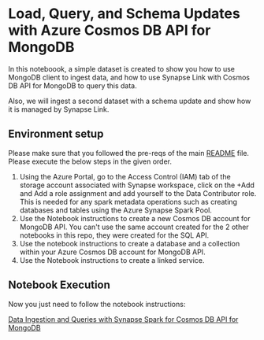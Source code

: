 
# Load, Query, and Schema Updates with Azure Cosmos DB API for MongoDB

In this noteboook, a simple dataset is created to show you how to use MongoDB client to ingest data, and how to use Synapse Link with Cosmos DB API for MongoDB to query this data. 

Also, we will ingest a second dataset with a schema update and show how it is managed by Synapse Link.

## Environment setup

Please make sure that you followed the pre-reqs of the main [README](../README.md) file. Please execute the below steps in the given order.

1. Using the Azure Portal, go to the Access Control (IAM) tab of the storage account associated with Synapse workspace, click on the +Add and Add a role assignment and add yourself to the Data Contributor role. This is needed for any spark metadata operations such as creating databases and tables using the Azure Synapse Spark Pool.
1. Use the Notebook instructions to create a new Cosmos DB account for MongoDB API. You can't use the same account created for the 2 other notebooks in this repo, they were created for the SQL API.
1. Use the notebook instructions to create a database and a collection within your Azure Cosmos DB account for MongoDB API.
1. Use the Notebook instructions to create a linked service.

## Notebook Execution

Now you just need to follow the notebook instructions:

[Data Ingestion and Queries with Synapse Spark for Cosmos DB API for MongoDB](./01-CosmosDBSynapseMongoDB.ipynb)
